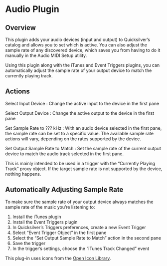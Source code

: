 # Audio Plugin #

## Overview ##

This plugin adds your audio devices (input and output) to Quicksilver’s catalog and allows you to set which is active. You can also adjust the sample rate of any discovered device, which saves you from having to do it manually in the Audio MIDI Setup utility.

Using this plugin along with the iTunes and Event Triggers plugins, you can automatically adjust the sample rate of your output device to match the currently playing track.

## Actions ##

Select Input Device
  : Change the active input to the device in the first pane

Select Output Device
  : Change the active output to the device in the first pane

Set Sample Rate to ??? kHz
  : With an audio device selected in the first pane, the sample rate can be set to a specific value. The available sample rate actions will vary, depending on the rates supported by the device.

Set Output Sample Rate to Match
  : Set the sample rate of the current output device to match the audio track selected in the first pane.
  
  This is mainly intended to be used in a trigger with the “Currently Playing Track” proxy object. If the target sample rate is not supported by the device, nothing happens.

## Automatically Adjusting Sample Rate ##

To make sure the sample rate of your output device always matches the sample rate of the music you’re listening to:

  1. Install the iTunes plugin
  2. Install the Event Triggers plugin
  3. In Quicksilver’s Triggers preferences, create a new Event Trigger
  4. Select “Event Trigger Object” in the first pane
  5. Select the “Set Output Sample Rate to Match” action in the second pane
  6. Save the trigger
  7. In the trigger’s settings, choose the “iTunes Track Changed” event

This plug-in uses icons from the [Open Icon Library](https://sourceforge.net/projects/openiconlibrary/).
